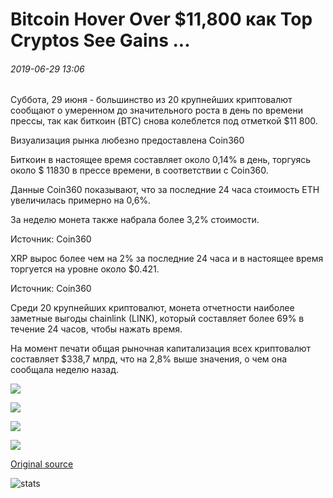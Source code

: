 # Bitcoin Hover Over $11,800 как Top Cryptos See Gains ...

###### 2019-06-29 13:06

Суббота, 29 июня - большинство из 20 крупнейших криптовалют сообщают о умеренном до значительного роста в день по времени прессы, так как биткоин (BTC) снова колеблется под отметкой $11 800.

Визуализация рынка любезно предоставлена Coin360

Биткоин в настоящее время составляет около 0,14% в день, торгуясь около $ 11830 в прессе времени, в соответствии с Coin360.

Данные Coin360 показывают, что за последние 24 часа стоимость ETH увеличилась примерно на 0,6%.

За неделю монета также набрала более 3,2% стоимости.

Источник: Coin360

XRP вырос более чем на 2% за последние 24 часа и в настоящее время торгуется на уровне около $0.421.

Источник: Coin360

Среди 20 крупнейших криптовалют, монета отчетности наиболее заметные выгоды chainlink (LINK), который составляет более 69% в течение 24 часов, чтобы нажать время.

На момент печати общая рыночная капитализация всех криптовалют составляет $338,7 млрд, что на 2,8% выше значения, о чем она сообщала неделю назад.

![](https://s3.cointelegraph.com/storage/uploads/view/b34884e2664a69cc0a341392ea8b6523.png)

![](https://s3.cointelegraph.com/storage/uploads/view/b5350231f1e645c7f718d2c175d19f40.png)

![](https://s3.cointelegraph.com/storage/uploads/view/b2a3b4243144d64ff0681a2a75730591.png)

![](https://s3.cointelegraph.com/storage/uploads/view/9edce08ea5f21b08d902b8dd9d345e6c.png)

[Original source](https://cointelegraph.com/news/bitcoin-hover-over-11-800-as-top-cryptos-see-gains)

![stats](https://c.statcounter.com/11760860/0/a89fa40b/1/ "stats")